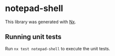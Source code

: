 # notepad-shell

This library was generated with [Nx](https://nx.dev).

## Running unit tests

Run `nx test notepad-shell` to execute the unit tests.
